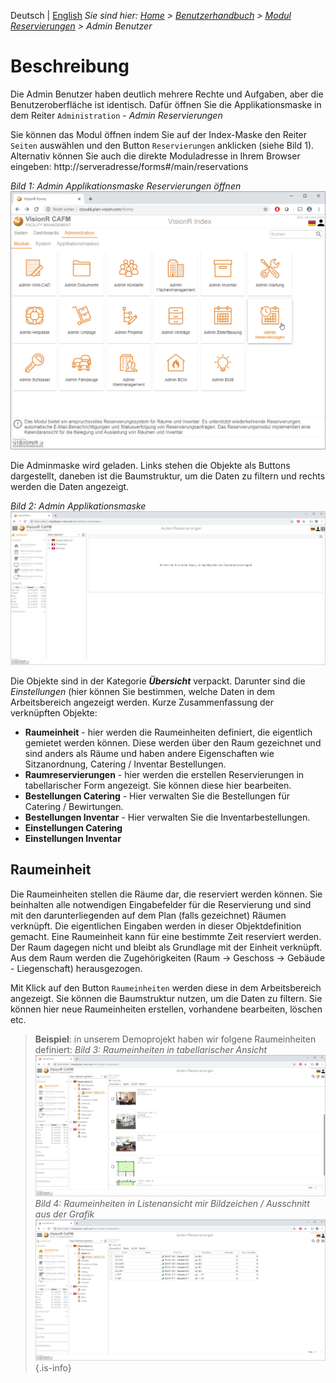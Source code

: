 <!-- TITLE: Modul "Reservierungen" für Admin Benutzer -->
<!-- SUBTITLE: Modul für die Online-Reservierungen von Räumen / Inventar / Arbeitsplätzen -->

Deutsch | [English](/en/modules/reservations/user)
*Sie sind hier: [Home](/home) > [Benutzerhandbuch](/de/user-guide) > [Modul Reservierungen](/de/modules/reservations) > Admin Benutzer*
# Beschreibung
Die Admin Benutzer haben deutlich mehrere Rechte und Aufgaben, aber die Benutzeroberfläche ist identisch. Dafür öffnen Sie die Applikationsmaske in dem Reiter `Administration` - *Admin Reservierungen*

Sie können das Modul öffnen indem Sie auf der Index-Maske den Reiter `Seiten` auswählen und den Button `Reservierungen` anklicken (siehe Bild 1). Alternativ können Sie auch die direkte Moduladresse in Ihrem Browser eingeben: http://serveradresse/forms#/main/reservations

*Bild 1: Admin Applikationsmaske Reservierungen öffnen*
![RES admin 1](/uploads/de-reservierungen/RES-admin1.png "Admin Applikationsmaske Reservierungen öffnen")

Die Adminmaske wird geladen. Links stehen die Objekte als Buttons dargestellt, daneben ist die Baumstruktur, um die Daten zu filtern und rechts werden die Daten angezeigt. 

*Bild 2: Admin Applikationsmaske*
![RES admin 2](/uploads/de-reservierungen/RES-admin2.png "Admin Applikationsmaske Reservierungen öffnen")

Die Objekte sind in der Kategorie ***Übersicht*** verpackt. Darunter sind die *Einstellungen* (hier können Sie bestimmen, welche Daten in dem Arbeitsbereich angezeigt werden.
Kurze Zusammenfassung der verknüpften Objekte:

* **Raumeinheit** - hier werden die Raumeinheiten definiert, die eigentlich gemietet werden können. Diese werden über den Raum gezeichnet und sind anders als Räume und haben andere Eigenschaften wie Sitzanordnung, Catering / Inventar Bestellungen.
* **Raumreservierungen** - hier werden die erstellen Reservierungen in tabellarischer Form angezeigt. Sie können diese hier bearbeiten.
* **Bestellungen Catering** - Hier verwalten Sie die Bestellungen für Catering / Bewirtungen. 
* **Bestellungen Inventar** - Hier verwalten Sie die Inventarbestellungen.
* **Einstellungen Catering**
* **Einstellungen Inventar**

## Raumeinheit

Die Raumeinheiten stellen die Räume dar, die reserviert werden können. Sie beinhalten alle notwendigen Eingabefelder für die Reservierung und sind mit den darunterliegenden auf dem Plan (falls gezeichnet) Räumen verknüpft. Die eigentlichen Eingaben werden in dieser Objektdefinition gemacht. Eine Raumeinheit kann für eine bestimmte Zeit reserviert werden. Der Raum dagegen nicht und bleibt als Grundlage mit der Einheit verknüpft. Aus dem Raum werden die Zugehörigkeiten (Raum -> Geschoss -> Gebäude - Liegenschaft) herausgezogen.  

Mit Klick auf den Button `Raumeinheiten` werden diese in dem Arbeitsbereich angezeigt. Sie können die Baumstruktur nutzen, um die Daten zu filtern. Sie können hier neue Raumeinheiten erstellen, vorhandene bearbeiten, löschen etc. 

> **Beispiel**: in unserem Demoprojekt haben wir folgene Raumeinheiten definiert:
> *Bild 3: Raumeinheiten in tabellarischer Ansicht*
![RES admin 3](/uploads/de-reservierungen/RES-admin3.png "Admin Applikationsmaske Reservierungen öffnen") 
> *Bild 4: Raumeinheiten in Listenansicht mir Bildzeichen / Ausschnitt aus der Grafik*
![RES admin 4](/uploads/de-reservierungen/RES-admin4.png "Admin Applikationsmaske Reservierungen öffnen") 
{.is-info}

